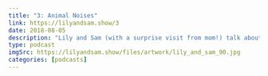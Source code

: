 ```yaml
---
title: "3: Animal Noises"
link: https://lilyandsam.show/3
date: 2018-08-05
description: "Lily and Sam (with a surprise visit from mom!) talk about some of the animal noises Lily knows, the library, and the waterpark again."
type: podcast
imgSrc: https://lilyandsam.show/files/artwork/lily_and_sam_90.jpg
categories: [podcasts]
---
```

